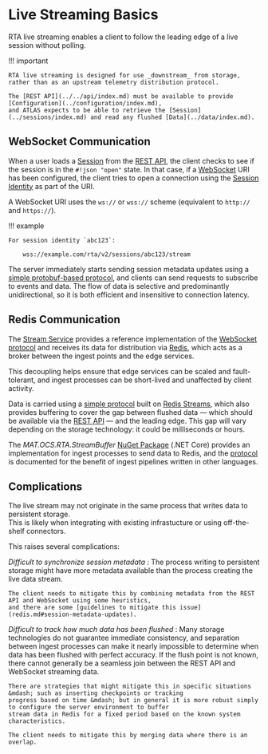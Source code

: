# Live Streaming Basics

RTA live streaming enables a client to follow the leading edge of a live session without polling.

!!! important

    RTA live streaming is designed for use _downstream_ from storage, rather than as an upstream telemetry distribution protocol.

    The [REST API](../../api/index.md) must be available to provide [Configuration](../configuration/index.md),
    and ATLAS expects to be able to retrieve the [Session](../sessions/index.md) and read any flushed [Data](../data/index.md).

## WebSocket Communication

When a user loads a [Session](../sessions/index.md) from the [REST API](../../api/index.md), the client checks to see if
the session is in the `#!json "open"` state. In that case, if a
[WebSocket](https://developer.mozilla.org/en-US/docs/Web/API/WebSockets_API) URI has been configured, the client tries
to open a connection using the [Session Identity](../sessions/model.md#required-properties) as part of the URI.

A WebSocket URI uses the `ws://` or `wss://` scheme (equivalent to `http://` and `https://`).

!!! example

    For session identity `abc123`:

        wss://example.com/rta/v2/sessions/abc123/stream

The server immediately starts sending session metadata updates using a [simple protobuf-based protocol](websockets.md),
and clients can send requests to subscribe to events and data. The flow of data is selective and predominantly unidirectional,
so it is both efficient and insensitive to connection latency.

## Redis Communication

The [Stream Service](../../services/rta-streamsvc/README.md) provides a reference implementation of the
[WebSocket protocol](websockets.md) and receives its data for distribution via [Redis](https://redis.io/),
which acts as a broker between the ingest points and the edge services.

<object type="image/svg+xml" data="assets/redis.svg" class="diagram" title="Architecture diagram showing Redis as a buffer"></object>

This decoupling helps ensure that edge services can be scaled and fault-tolerant, and ingest processes can
be short-lived and unaffected by client activity.

Data is carried using a [simple protocol](redis.md) built on [Redis Streams](https://redis.io/topics/streams-intro),
which also provides buffering to cover the gap between flushed data &mdash; which should be available via the
[REST API](../../api/index.md) &mdash; and the leading edge. This gap will vary depending on the storage technology:
it could be milliseconds or hours.

The _MAT.OCS.RTA.StreamBuffer_ [NuGet Package](../../downloads.md#nuget-binaries) (.NET Core) provides an implementation
for ingest processes to send data to Redis, and the [protocol](redis.md) is documented for the benefit of
ingest pipelines written in other languages.

## Complications

The live stream may not originate in the same process that writes data to persistent storage.  
This is likely when integrating with existing infrastucture or using off-the-shelf connectors.

<object type="image/svg+xml" data="assets/complications.svg" class="diagram" title="Architecture diagram showing separate writer and streaming ingest processes"></object>

This raises several complications:

_Difficult to synchronize session metadata_
:   The process writing to persistent storage might have more metadata available
    than the process creating the live data stream.

    The client needs to mitigate this by combining metadata from the REST API and WebSocket using some heuristics,
    and there are some [guidelines to mitigate this issue](redis.md#session-metadata-updates).

_Difficult to track how much data has been flushed_
:   Many storage technologies do not guarantee immediate consistency, and separation between ingest processes can make
    it nearly impossible to determine when data has been flushed with perfect accuracy. If the flush point is not known,
    there cannot generally be a seamless join between the REST API and WebSocket streaming data.

    There are strategies that might mitigate this in specific situations &mdash; such as inserting checkpoints or tracking
    progress based on time &mdash; but in general it is more robust simply to configure the server environment to buffer 
    stream data in Redis for a fixed period based on the known system characteristics.
    
    The client needs to mitigate this by merging data where there is an overlap.
